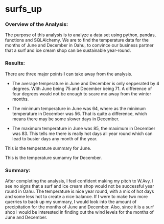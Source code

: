 # surfs_up

### Overview of the Analysis:
The purpose of this analysis is to analyze a data set using python, pandas, functions and SQLAlchemy. We are to find the temperature data for the months of June and December in Oahu, to convince our business partner that a surf and ice cream shop can be sustainable year-round.


### Results:
There are three major points I can take away from the analysis. 

* The average temperature in June and December is only sepperated by 4 degrees. With June being 75 and December being 71. A difference of four degrees would not be enough to scare me away from the winter months.

* The minimum temperature in June was 64, where as the minimum temperature in December was 56. That is quite a difference, which means there may be some slower days in December. 

* The maximum temperature in June was 85, the maximum in December was 83. This tells me there is really hot days all year round which can lead to busier days any month of the year. 

This is the temperature summary for June.


This is the temperature sumamry for December.

### Summary:
After completing the analysis, I feel confident making my pitch to W.Avy. I see no signs that a surf and ice cream shop would not be successful year round in Oahu. The temperature is nice year round, with a mix of hot days and some less hot to create a nice balance. If I were to make two more querries to back up my summary, I would look into the amount of precipitation for the months of June and December. Also, since it is a surf shop I would be interested in finding out the wind levels for the months of June and December. 